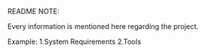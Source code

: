README NOTE:

Every information is mentioned here regarding the project.

Example:
1.System Requirements
2.Tools
